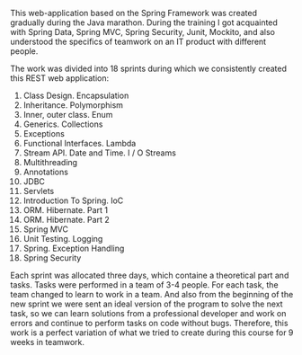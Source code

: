 This web-application based on the Spring Framework was created gradually during the Java marathon. 
During the training I got acquainted with Spring Data, Spring MVC, Spring Security, Junit, Mockito, 
and also understood the specifics of teamwork on an IT product with different people.

The work was divided into 18 sprints during which we consistently created this REST web application:
1. Class Design. Encapsulation
2. Inheritance. Polymorphism
3. Inner, outer class. Enum
4. Generics. Collections
5. Exceptions
6. Functional Interfaces. Lambda
7. Stream API. Date and Time. I / O Streams
8. Multithreading
9. Annotations
10. JDBC
11. Servlets
12. Introduction To Spring. IoC
13. ORM. Hibernate. Part 1
14. ORM. Hibernate. Part 2
15. Spring MVC
16. Unit Testing. Logging
17. Spring. Exception Handling
18. Spring Security

Each sprint was allocated three days, which containe a theoretical part and tasks. Tasks were performed in a team of 3-4 people. For each task, the team changed to learn to work in a team. And also from the beginning of the new sprint we were sent an ideal version of the program to solve the next task, so we can learn solutions from a professional developer and work on errors and continue to perform tasks on code without bugs. Therefore, this work is a perfect variation of what we tried to create during this course for 9 weeks in teamwork.
